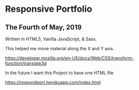 Responsive Portfolio
===
The Fourth of May, 2019
---

Written in HTML5, Vanilla JavaScript, & Sass.

This helped me move material along the X and Y axis.

https://developer.mozilla.org/en-US/docs/Web/CSS/transform-function/translate3d

In the future I want this Project to have one HTML file

https://respondport.herokuapp.com/index.html
